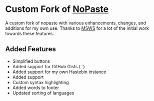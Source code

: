 # Custom Fork of [NoPaste](https://github.com/bokub/nopaste)
A custom fork of nopaste with various enhancements, changes, and additions for my own use. Thanks to [MSWS](https://github.com/MSWS) for a lot of the initial work towards these features.

## Added Features
- Simplified buttons
- Added support for GitHub Gists (``)
- Added support for my own Hastebin instance
- Added support
- Custom syntax highlighting
- Added words to footer
- Updated sorting of languages
